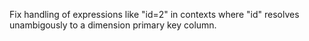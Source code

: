 Fix handling of expressions like "id=2" in contexts where "id" resolves unambigously to a dimension primary key column.
